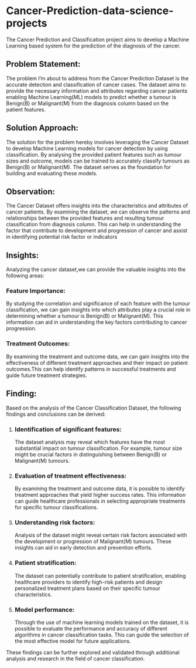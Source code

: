 # Cancer-Prediction-data-science-projects
The Cancer Prediction and Classification project aims to develop a Machine Learning based system for the prediction of the diagnosis of the cancer.
## Problem Statement:
The problem I’m about to address from the Cancer Prediction Dataset is the accurate detection and classification of cancer cases. The  dataset aims to provide the necessary information and attributes regarding cancer patients enabling Machine Learning(ML) models to predict whether a tumour is Benign(B) or Malignant(M) from the diagnosis column based on the patient features.
## Solution Approach:
The solution for the problem hereby involves leveraging the Cancer Dataset to develop Machine Learning models for cancer detection by using classification. By analysing the provided patient features such as tumour sizes  and outcome, models can be trained to accurately classify tumours as  Benign(B) or Malignant(M). The dataset serves as the foundation for building and evaluating these models.
## Observation:
The Cancer Dataset offers insights into the characteristics and attributes of cancer patients. By examining the dataset, we can observe the patterns and relationships between the provided features and resulting tumour classification from diagnosis column. This can help in understanding the factor that contribute to development and progression of cancer and assist in identifying potential risk factor or indicators
## Insights:
Analyzing the cancer dataset,we can provide the valuable insights into the following areas:
### Feature Importance: 
By studying the correlation and significance of each feature with the tumour classification, we can gain insights into which attributes play a crucial role in determining whether a tumour is Benign(B) or Malignant(M). This information can aid in understanding the key factors contributing to cancer progression.
### Treatment Outcomes: 
By examining the treatment and outcome data, we can gain insights into the effectiveness of different treatment approaches and their impact on patient outcomes.This can help identify patterns in successful treatments and guide future treatment strategies.
## Finding:
Based on the analysis of the Cancer Classification Dataset, the following findings and conclusions can be derived:
1. ### Identification of significant features:
   The dataset analysis may reveal which features have the most substantial impact on tumour classification. For example, tumour size might be crucial factors in 
   distinguishing between Benign(B) or Malignant(M) tumours.
3. ### Evaluation of treatment effectiveness:
   By examining the treatment and outcome data, it is possible to identify treatment approaches that yield higher success rates. This information can guide 
   healthcare professionals in selecting appropriate treatments for specific tumour classifications.
5. ### Understanding risk factors: 
   Analysis of the dataset might reveal certain risk factors associated with the development or progression of Malignant(M) tumours. These insights can aid in 
   early detection and prevention efforts.
4. ### Patient stratification: 
   The dataset can potentially contribute to patient stratification, enabling healthcare providers to identify high-risk patients and design personalized treatment 
   plans based on their specific tumour characteristics.
5. ### Model performance: 
   Through the use of machine learning models trained on the dataset, it is possible to evaluate the performance and accuracy of different algorithms in cancer 
   classification tasks. This can guide the selection of the most effective model for future applications.

These findings can be further explored and validated through additional analysis and research in the field of cancer classification.
